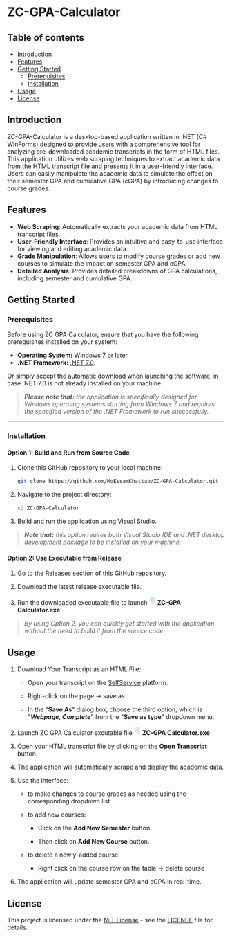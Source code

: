 # ZC-GPA-Calculator

## Table of contents
- [Introduction](#introduction)
- [Features](#features)
- [Getting Started](#getting-started)
  - [Prerequisites](#prerequisites)
  - [Installation](#installation)
- [Usage](#usage)
- [License](#license)
## Introduction
ZC-GPA-Calculator is a desktop-based application written in .NET (C# WinForms) designed to provide users with a comprehensive tool for analyzing pre-downloaded academic transcripts in the form of HTML files. This application utilizes web scraping techniques to extract academic data from the HTML transcript file and presents it in a user-friendly interface. Users can easily manipulate the academic data to simulate the effect on their semester GPA and cumulative GPA (cGPA) by introducing changes to course grades.

## Features
- **Web Scraping**: Automatically extracts your academic data from HTML transcript files.
- **User-Friendly Interface**: Provides an intuitive and easy-to-use interface for viewing and editing academic data.
- **Grade Manipulation**: Allows users to modify course grades or add new courses to simulate the impact on semester GPA and cGPA.
- **Detailed Analysis**: Provides detailed breakdowns of GPA calculations, including semester and cumulative GPA.

## Getting Started
### Prerequisites
Before using ZC GPA Calculator, ensure that you have the following prerequisites installed on your system:
- **Operating System:** Windows 7 or later.
- **.NET Framework:** <a href="https://dotnet.microsoft.com/en-us/download/dotnet/7.0" target="_blank">.NET 7.0</a>.

Or simply accept the automatic download when launching the software, in case .NET 7.0 is not already installed on your machine.

> _**Please note that:** the application is specifically designed for Windows operating systems starting from Windows 7 and requires the specified version of the .NET Framework to run successfully._

---

### Installation

#### Option 1: Build and Run from Source Code

1. Clone this GitHub repository to your local machine:

   ```bash
   git clone https://github.com/MoEssamKhattab/ZC-GPA-Calculator.git
   ```

2. Navigate to the project directory:
    ```bash
    cd ZC-GPA-Calculator
    ```

3. Build and run the application using Visual Studio.

> _**Note that:** this option reuires both Visual Studio IDE and .NET desktop development package to be installed on your machine._

#### Option 2: Use Executable from Release

1. Go to the Releases section of this GitHub repository.

2. Download the latest release executable file.

3. Run the downloaded executable file to launch <img src="./ZC-GPA Calculator/Logos/zewail logo.png" width="15" height="20" alt="ZC GPA Calculator Logo"> **ZC-GPA Calculator.exe**

> _By using Option 2, you can quickly get started with the application without the need to build it from the source code._

## Usage

1. Download Your Transcript as an HTML File:

    - Open your transcript on the <a href="https://sisselfservice.zewailcity.edu.eg/PowerCampusSelfService/Home/LogIn?ReturnUrl=%2FPowerCampusSelfService%2FGrades%2FUnofficialTranscrip" target="_blank">SelfService</a> platform.


    - Right-click on the page &rarr; save as.

    -  In the "**Save As**" dialog box, choose the third option, which is "**_Webpage, Complete_**" from the "**Save as type**" dropdown menu.

2. Launch ZC GPA Calculator excutable file <img src="./ZC-GPA Calculator/Logos/zewail logo.png" width="15" height="20" alt="ZC GPA Calculator Logo"> **ZC-GPA Calculator.exe**

3. Open your HTML transcript file by clicking on the **Open Transcript** button.

4. The application will automatically scrape and display the academic data.

5. Use the interface:

    * to make changes to course grades as needed using the corresponding dropdown list.

    * to add new courses:

        - Click on the **Add New Semester** button.

        - Then click on **Add New Course** button.
    
    * to delete a newly-added course:

        - Right click on the course row on the table &rarr; delete course

6. The application will update semester GPA and cGPA in real-time.

## License

This project is licensed under the [MIT License](LICENSE) - see the [LICENSE](LICENSE) file for details.